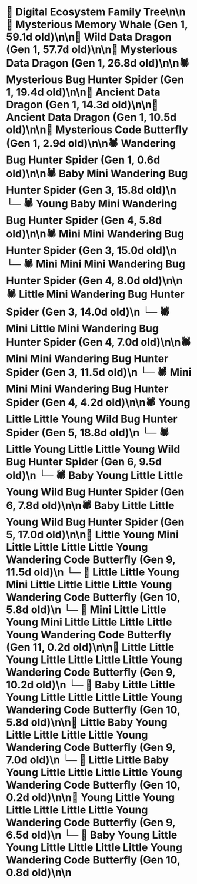 # 🌳 Digital Ecosystem Family Tree\n\n🐋 Mysterious Memory Whale (Gen 1, 59.1d old)\n\n🐉 Wild Data Dragon (Gen 1, 57.7d old)\n\n🐉 Mysterious Data Dragon (Gen 1, 26.8d old)\n\n🕷️ Mysterious Bug Hunter Spider (Gen 1, 19.4d old)\n\n🐉 Ancient Data Dragon (Gen 1, 14.3d old)\n\n🐉 Ancient Data Dragon (Gen 1, 10.5d old)\n\n🦋 Mysterious Code Butterfly (Gen 1, 2.9d old)\n\n🕷️ Wandering Bug Hunter Spider (Gen 1, 0.6d old)\n\n🕷️ Baby Mini Wandering Bug Hunter Spider (Gen 3, 15.8d old)\n  └─ 🕷️ Young Baby Mini Wandering Bug Hunter Spider (Gen 4, 5.8d old)\n\n🕷️ Mini Mini Wandering Bug Hunter Spider (Gen 3, 15.0d old)\n  └─ 🕷️ Mini Mini Mini Wandering Bug Hunter Spider (Gen 4, 8.0d old)\n\n🕷️ Little Mini Wandering Bug Hunter Spider (Gen 3, 14.0d old)\n  └─ 🕷️ Mini Little Mini Wandering Bug Hunter Spider (Gen 4, 7.0d old)\n\n🕷️ Mini Mini Wandering Bug Hunter Spider (Gen 3, 11.5d old)\n  └─ 🕷️ Mini Mini Mini Wandering Bug Hunter Spider (Gen 4, 4.2d old)\n\n🕷️ Young Little Little Young Wild Bug Hunter Spider (Gen 5, 18.8d old)\n  └─ 🕷️ Little Young Little Little Young Wild Bug Hunter Spider (Gen 6, 9.5d old)\n  └─ 🕷️ Baby Young Little Little Young Wild Bug Hunter Spider (Gen 6, 7.8d old)\n\n🕷️ Baby Little Little Young Wild Bug Hunter Spider (Gen 5, 17.0d old)\n\n🦋 Little Young Mini Little Little Little Little Young Wandering Code Butterfly (Gen 9, 11.5d old)\n  └─ 🦋 Little Little Young Mini Little Little Little Little Young Wandering Code Butterfly (Gen 10, 5.8d old)\n    └─ 🦋 Mini Little Little Young Mini Little Little Little Little Young Wandering Code Butterfly (Gen 11, 0.2d old)\n\n🦋 Little Little Young Little Little Little Little Young Wandering Code Butterfly (Gen 9, 10.2d old)\n  └─ 🦋 Baby Little Little Young Little Little Little Little Young Wandering Code Butterfly (Gen 10, 5.8d old)\n\n🦋 Little Baby Young Little Little Little Little Young Wandering Code Butterfly (Gen 9, 7.0d old)\n  └─ 🦋 Little Little Baby Young Little Little Little Little Young Wandering Code Butterfly (Gen 10, 0.2d old)\n\n🦋 Young Little Young Little Little Little Little Young Wandering Code Butterfly (Gen 9, 6.5d old)\n  └─ 🦋 Baby Young Little Young Little Little Little Little Young Wandering Code Butterfly (Gen 10, 0.8d old)\n\n